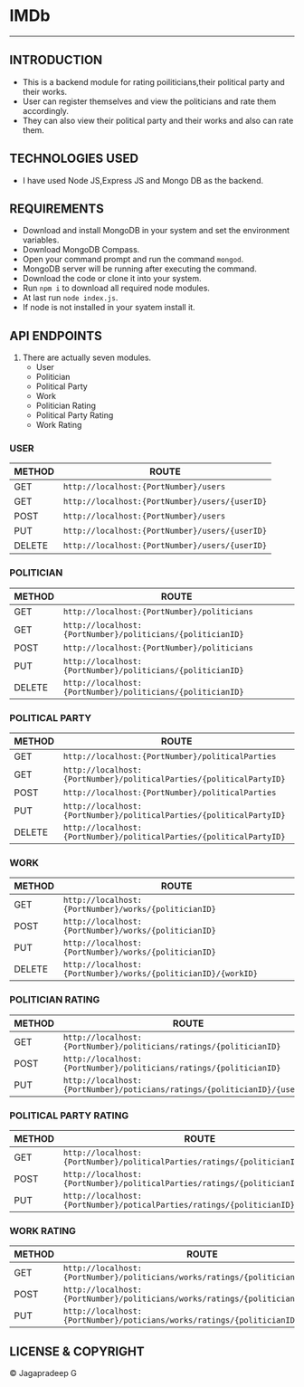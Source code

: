 # IMDb

---

## INTRODUCTION

- This is a backend module for rating poiliticians,their political party and their works.
- User can register themselves and view the politicians and rate them accordingly.
- They can also view their political party and their works and also can rate them.

## TECHNOLOGIES USED

- I have used Node JS,Express JS and Mongo DB as the backend.

## REQUIREMENTS

- Download and install MongoDB in your system and set the environment variables.
- Download MongoDB Compass.
- Open your command prompt and run the command `mongod`.
- MongoDB server will be running after executing the command.
- Download the code or clone it into your system.
- Run `npm i` to download all required node modules.
- At last run `node index.js`.
- If node is not installed in your syatem install it.

## API ENDPOINTS

1. There are actually seven modules.
    - User
    - Politician
    - Political Party
    - Work
    - Politician Rating
    - Political Party Rating
    - Work Rating

### USER

| METHOD | ROUTE |
| --- | --- |
| GET | `http://localhost:{PortNumber}/users` |
| GET | `http://localhost:{PortNumber}/users/{userID}` |
| POST | `http://localhost:{PortNumber}/users` |
| PUT | `http://localhost:{PortNumber}/users/{userID}` |
| DELETE | `http://localhost:{PortNumber}/users/{userID}` |

### POLITICIAN

| METHOD | ROUTE |
| --- | --- |
| GET | `http://localhost:{PortNumber}/politicians` |
| GET | `http://localhost:{PortNumber}/politicians/{politicianID}` |
| POST | `http://localhost:{PortNumber}/politicians` |
| PUT | `http://localhost:{PortNumber}/politicians/{politicianID}` |
| DELETE | `http://localhost:{PortNumber}/politicians/{politicianID}` |

### POLITICAL PARTY

| METHOD | ROUTE |
| --- | --- |
| GET | `http://localhost:{PortNumber}/politicalParties` |
| GET | `http://localhost:{PortNumber}/politicalParties/{politicalPartyID}` |
| POST | `http://localhost:{PortNumber}/politicalParties` |
| PUT | `http://localhost:{PortNumber}/politicalParties/{politicalPartyID}` |
| DELETE | `http://localhost:{PortNumber}/politicalParties/{politicalPartyID}` |

### WORK

| METHOD | ROUTE |
| --- | --- |
| GET | `http://localhost:{PortNumber}/works/{politicianID}` |
| POST | `http://localhost:{PortNumber}/works/{politicianID}` |
| PUT | `http://localhost:{PortNumber}/works/{politicianID}` |
| DELETE | `http://localhost:{PortNumber}/works/{politicianID}/{workID}` |

### POLITICIAN RATING

| METHOD | ROUTE |
| --- | --- |
| GET | `http://localhost:{PortNumber}/politicians/ratings/{politicianID}` |
| POST | `http://localhost:{PortNumber}/politicians/ratings/{politicianID}` |
| PUT | `http://localhost:{PortNumber}/poticians/ratings/{politicianID}/{userID} `|

### POLITICAL PARTY RATING

| METHOD | ROUTE |
| --- | --- |
| GET | `http://localhost:{PortNumber}/politicalParties/ratings/{politicianID}` |
| POST | `http://localhost:{PortNumber}/politicalParties/ratings/{politicianID}` |
| PUT | `http://localhost:{PortNumber}/poticalParties/ratings/{politicianID}/{userID}` |

### WORK RATING

| METHOD | ROUTE |
| --- | --- |
| GET | `http://localhost:{PortNumber}/politicians/works/ratings/{politicianID}` |
| POST | `http://localhost:{PortNumber}/politicians/works/ratings/{politicianID}` |
| PUT | `http://localhost:{PortNumber}/poticians/works/ratings/{politicianID}/{userID}` |

## LICENSE & COPYRIGHT

© Jagapradeep G